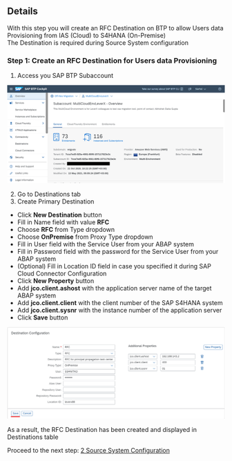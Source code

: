 ## Details

With this step you will create an RFC Destination on BTP to allow Users data Provisioning from IAS (Cloud) to S4HANA (On-Premise)  
The Destination is required during Source System configuration

### Step 1: Create an RFC Destination for Users data Provisioning

1. Access you SAP BTP Subaccount

![SAP BTP Subaacount](./Images/1.1.1.png "SAP BTP Subaacount")

2. Go to Destinations tab
3. Create Primary Destination

- Click **New Destination** button
- Fill in Name field with value **RFC**
- Choose **RFC** from Type dropdown
- Choose **OnPremise** from Proxy Type dropdown
- Fill in User field with the Service User from your ABAP system
- Fill in Password field with the password for the Service User from your ABAP system
- (Optional) Fill in Location ID field in case you specified it during SAP Cloud Connector Configuration
- Click **New Property** button
- Add **jco.client.ashost** with the application server name of the target ABAP system
- Add **jco.client.client** with the client number of the SAP S4HANA system
- Add **jco.client.sysnr** with the instance number of the application server
- Click **Save** button

![RFC Destination](./Images/1.3.1.png "RFC Destination")

As a result, the RFC Destination has been created and displayed in Destinations table


Proceed to the next step: [2 Source System Configuration](https://github.com/Sereg20/Task_Center/blob/master/IPS_config/1%20Source%20System%20Config/README.md)